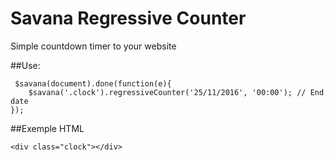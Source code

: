 # Savana Regressive Counter
Simple countdown timer to your website

##Use:
```
 $savana(document).done(function(e){
    $savana('.clock').regressiveCounter('25/11/2016', '00:00'); // End date
});
```

##Exemple HTML
```
<div class="clock"></div>
```
